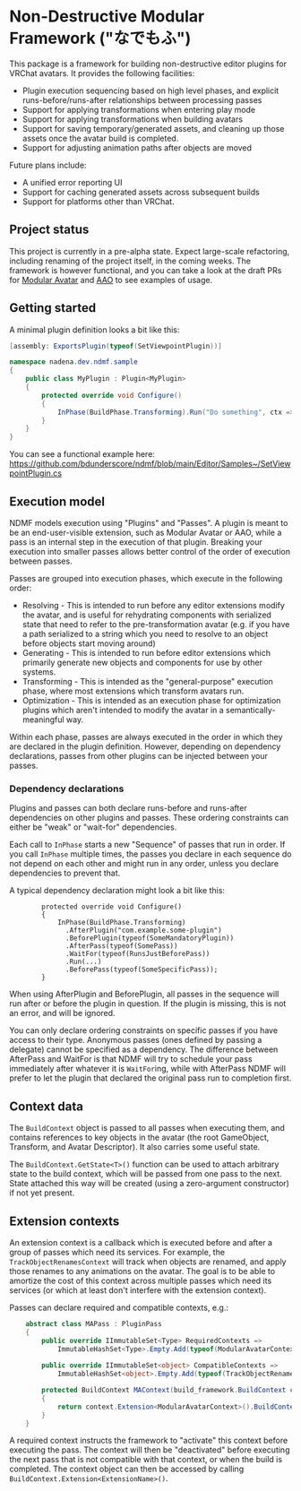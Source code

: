 # Non-Destructive Modular Framework ("なでもふ")

This package is a framework for building non-destructive editor plugins for VRChat avatars. It provides the following facilities:

* Plugin execution sequencing based on high level phases, and explicit runs-before/runs-after relationships between processing passes
* Support for applying transformations when entering play mode
* Support for applying transformations when building avatars
* Support for saving temporary/generated assets, and cleaning up those assets once the avatar build is completed.
* Support for adjusting animation paths after objects are moved

Future plans include:
* A unified error reporting UI
* Support for caching generated assets across subsequent builds
* Support for platforms other than VRChat.

## Project status

This project is currently in a pre-alpha state. Expect large-scale refactoring, including renaming of the project itself, in the coming weeks. The framework is however functional, and you can take a look at the draft PRs for [Modular Avatar](https://github.com/bdunderscore/modular-avatar/pull/406) and [AAO](https://github.com/anatawa12/AvatarOptimizer/pull/375) to see examples of usage.

## Getting started

A minimal plugin definition looks a bit like this:

```csharp
[assembly: ExportsPlugin(typeof(SetViewpointPlugin))]

namespace nadena.dev.ndmf.sample
{
    public class MyPlugin : Plugin<MyPlugin>
    {
        protected override void Configure()
        {
            InPhase(BuildPhase.Transforming).Run("Do something", ctx => { /* ... */ });
        }
    }
}
```

You can see a functional example here: https://github.com/bdunderscore/ndmf/blob/main/Editor/Samples~/SetViewpointPlugin.cs

## Execution model

NDMF models execution using "Plugins" and "Passes". A plugin is meant to be an end-user-visible extension, such as Modular Avatar or AAO, while a pass is an internal step in the execution of that plugin. Breaking your execution into smaller passes allows better control of the order of execution between passes.

Passes are grouped into execution phases, which execute in the following order:
* Resolving - This is intended to run before any editor extensions modify the avatar, and is useful for rehydrating components with serialized state that need to refer to the pre-transformation avatar (e.g. if you have a path serialized to a string which you need to resolve to an object before objects start moving around)
* Generating - This is intended to run before editor extensions which primarily generate new objects and components for use by other systems.
* Transforming - This is intended as the "general-purpose" execution phase, where most extensions which transform avatars run.
* Optimization - This is intended as an execution phase for optimization plugins which aren't intended to modify the avatar in a semantically-meaningful way.

Within each phase, passes are always executed in the order in which they are declared in the plugin definition. However, depending on dependency declarations, passes from other plugins can be injected between your passes.

### Dependency declarations

Plugins and passes can both declare runs-before and runs-after dependencies on other plugins and passes. These ordering constraints can either be "weak" or "wait-for" dependencies.

Each call to `InPhase` starts a new "Sequence" of passes that run in order. If you call `InPhase` multiple times, the passes you declare in each sequence do not depend on each other and might run in any order, unless you declare dependencies to prevent that.

A typical dependency declaration might look a bit like this:

```
        protected override void Configure()
        {
            InPhase(BuildPhase.Transforming)
              .AfterPlugin("com.example.some-plugin")
              .BeforePlugin(typeof(SomeMandatoryPlugin))
              .AfterPass(typeof(SomePass))
              .WaitFor(typeof(RunsJustBeforePass))
              .Run(...)
              .BeforePass(typeof(SomeSpecificPass));
        }
```

When using AfterPlugin and BeforePlugin, all passes in the sequence will run after or before the plugin in question. If the plugin is missing, this is not an error, and will be ignored.

You can only declare ordering constraints on specific passes if you have access to their type. Anonymous passes (ones defined by passing a delegate) cannot be specified as a dependency.
The difference between AfterPass and WaitFor is that NDMF will try to schedule your pass immediately after whatever it is `WaitFor`ing, while with AfterPass NDMF will prefer to let the plugin that declared the original pass run to completion first.

## Context data

The `BuildContext` object is passed to all passes when executing them, and contains references to key objects in the avatar (the root GameObject, Transform, and Avatar Descriptor). It also carries some useful state.

The `BuildContext.GetState<T>()` function can be used to attach arbitrary state to the build context, which will be passed from one pass to the next. State attached this way will be created (using a zero-argument constructor) if not yet present.

## Extension contexts

An extension context is a callback which is executed before and after a group of passes which need its services. For example, the `TrackObjectRenamesContext` will track when objects are renamed, and apply those renames to any animations on the avatar. The goal is to be able to amortize the cost of this context across multiple passes which need its services (or which at least don't interfere with the extension context).

Passes can declare required and compatible contexts, e.g.:

```csharp
    abstract class MAPass : PluginPass
    {
        public override IImmutableSet<Type> RequiredContexts =>
            ImmutableHashSet<Type>.Empty.Add(typeof(ModularAvatarContext));
        
        public override IImmutableSet<object> CompatibleContexts =>
            ImmutableHashSet<object>.Empty.Add(typeof(TrackObjectRenamesContext));

        protected BuildContext MAContext(build_framework.BuildContext context)
        {
            return context.Extension<ModularAvatarContext>().BuildContext;
        }
    }
```

A required context instructs the framework to "activate" this context before executing the pass. The context will then be "deactivated" before executing the next pass that is not compatible with that context, or when the build is completed. The context object can then be accessed by calling `BuildContext.Extension<ExtensionName>()`.
